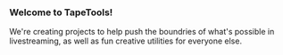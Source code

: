 ### Welcome to TapeTools!

We're creating projects to help push the boundries of what's possible in livestreaming, as well as fun creative utilities for everyone else. 
